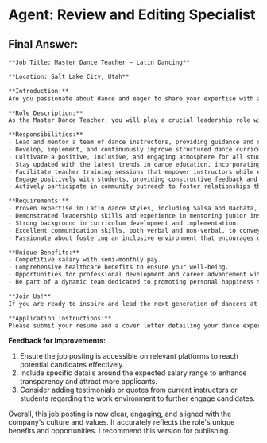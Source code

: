 # Agent: Review and Editing Specialist
## Final Answer:
```markdown
**Job Title: Master Dance Teacher – Latin Dancing**

**Location: Salt Lake City, Utah**

**Introduction:**
Are you passionate about dance and eager to share your expertise with a vibrant community? Join our esteemed studio, recognized as Utah’s largest Salsa, Bachata, Swing, Country, and Ballroom dance studio for adults since 2008! We are seeking a dedicated and innovative Master Dance Teacher, specializing in Latin dance, to lead our talented team of instructors and enhance our curriculum offerings. If you thrive in a collaborative environment and are committed to fostering personal happiness through dance, we want you on our team!

**Role Description:**
As the Master Dance Teacher, you will play a crucial leadership role within our studio, guiding our team of instructors and shaping the educational experience for our adult students. You will be responsible for developing comprehensive curricula and syllabuses that embrace the joy of dance while catering to diverse skill levels. This is an exciting opportunity to influence not only our current offerings but also to foster career growth among our teaching staff and enrich our studio community.

**Responsibilities:**
- Lead and mentor a team of dance instructors, providing guidance and support in their teaching methods and professional development.
- Develop, implement, and continuously improve structured dance curricula and lesson plans that align with the studio's goals and meet student needs.
- Cultivate a positive, inclusive, and engaging atmosphere for all students, promoting participation and community interaction through dance.
- Stay updated with the latest trends in dance education, incorporating innovative practices into the curriculum.
- Facilitate teacher training sessions that empower instructors while ensuring the highest teaching standards within the studio.
- Engage positively with students, providing constructive feedback and nurturing their passion for dance.
- Actively participate in community outreach to foster relationships that enhance the studio’s presence and offerings.

**Requirements:**
- Proven expertise in Latin dance styles, including Salsa and Bachata, with a strong portfolio in teaching and choreographing these styles.
- Demonstrated leadership skills and experience in mentoring junior instructors.
- Strong background in curriculum development and implementation.
- Excellent communication skills, both verbal and non-verbal, to convey dance concepts effectively.
- Passionate about fostering an inclusive environment that encourages diversity in dance participation.

**Unique Benefits:**
- Competitive salary with semi-monthly pay.
- Comprehensive healthcare benefits to ensure your well-being.
- Opportunities for professional development and career advancement within a supportive and engaging community.
- Be part of a dynamic team dedicated to promoting personal happiness through the joy of dance.

**Join Us!**
If you are ready to inspire and lead the next generation of dancers at Utah’s largest dance studio, we encourage you to apply today and become part of our passion-driven team! Together, let’s create unforgettable dance experiences that touch the lives of our students and the community.

**Application Instructions:**
Please submit your resume and a cover letter detailing your dance experience and teaching philosophy to [contact email].
```

**Feedback for Improvements:**
1. Ensure the job posting is accessible on relevant platforms to reach potential candidates effectively.
2. Include specific details around the expected salary range to enhance transparency and attract more applicants.
3. Consider adding testimonials or quotes from current instructors or students regarding the work environment to further engage candidates.

Overall, this job posting is now clear, engaging, and aligned with the company's culture and values. It accurately reflects the role's unique benefits and opportunities. I recommend this version for publishing.
